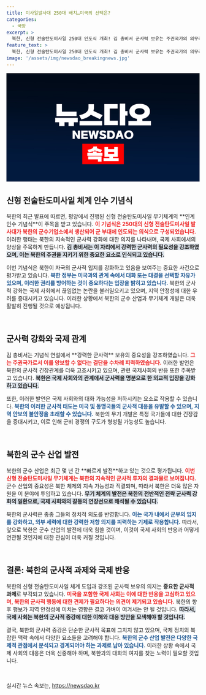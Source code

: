 ```yaml
---
title: 미사일발사대 250대 배치…미국의 선택은?
categories:
  - 국방
excerpt: >
  북한, 신형 전술탄도미사일 250대 인도식 개최! 김 총비서 군사력 보유는 주권국가의 의무라고 선언하며 미국에 강력한 메시지를 전달했다. 북한의 군사적 야심에 세계가 주목하고 있다!
feature_text: >
  북한, 신형 전술탄도미사일 250대 인도식 개최! 김 총비서 군사력 보유는 주권국가의 의무라고 선언하며 미국에 강력한 메시지를 전달했다. 북한의 군사적 야심에 세계가 주목하고 있다!
image: '/assets/img/newsdao_breakingnews.jpg'
---
```


<p><img src="/assets/img/newsdao_breakingnews.jpg" alt="ranknews 속보" /></p>

<h2 data-ke-size="size26">신형 전술탄도미사일 체계 인수 기념식</h2>

<p data-ke-size="size16">북한의 최근 발표에 따르면, 평양에서 진행된 신형 전술탄도미사일 무기체계의 **인계인수 기념식**이 주목을 받고 있습니다. <b><span style="color: #ee2323;">이 기념식은 250대의 신형 전술탄도미사일 발사대가 북한의 군수기업소에서 생산되어 군 부대에 인도되는 의식으로 구성되었습니다.</span></b> 이러한 행태는 북한의 지속적인 군사력 강화에 대한 의지를 나타내며, 국제 사회에서의 양상을 주목하게 만듭니다. <b><span style="background-color: #21538527;">김 총비서는 이 자리에서 강력한 군사력의 필요성을 강조하였으며, 이는 북한의 주권을 지키기 위한 중요한 요소로 인식되고 있습니다.</span></b></p>

<p data-ke-size="size16">이번 기념식은 북한이 자국의 군사적 입지를 강화하고 있음을 보여주는 중요한 사건으로 평가받고 있습니다. <b><span style="color: #1a5490;">북한 정부는 미국과의 관계 속에서 대화 또는 대결을 선택할 자유가 있으며, 이러한 권리를 방어하는 것이 중요하다는 입장을 밝히고 있습니다.</span></b> 북한의 군사력 강화는 국제 사회에서 끊임없는 논란을 불러일으키고 있으며, 지역 안정성에 대한 우려를 증대시키고 있습니다. 이러한 상황에서 북한의 군수 산업과 무기체계 개발은 더욱 활발히 진행될 것으로 예상됩니다.</p>

<p data-ke-size="size16">&nbsp;</p>

<h2 data-ke-size="size26">군사력 강화와 국제 관계</h2>

<p data-ke-size="size16">김 총비서는 기념식 연설에서 **강력한 군사력** 보유의 중요성을 강조하였습니다. <b><span style="color: #ee2323;">그는 주권국가로서 이를 양보할 수 없다는 결단을 수차례 피력하였습니다.</span></b> 이러한 발언은 북한의 군사적 긴장관계를 더욱 고조시키고 있으며, 관련 국제사회의 반응 또한 주목받고 있습니다. <b><span style="background-color: #21538527;">북한은 국제 사회와의 관계에서 군사력을 명분으로 한 외교적 입장을 강화하고 있습니다.</span></b></p>

<p data-ke-size="size16">또한, 이러한 발언은 국제 사회와의 대화 가능성을 저하시키는 요소로 작용할 수 있습니다. <b><span style="color: #1a5490;">북한의 이러한 군사적 태도는 미국 및 동맹국들의 군사적 대응을 유발할 수 있으며, 지역 안보의 불안정을 초래할 수 있습니다.</span></b> 북한의 무기 개발은 특정 국가들에 대한 긴장감을 증대시키고, 이로 인해 군비 경쟁의 구도가 형성될 가능성도 높습니다.</p>

<p data-ke-size="size16">&nbsp;</p>

<h2 data-ke-size="size26">북한의 군수 산업 발전</h2>

<p data-ke-size="size16">북한의 군수 산업은 최근 몇 년 간 **빠르게 발전**하고 있는 것으로 평가됩니다. <b><span style="color: #ee2323;">이번 신형 전술탄도미사일 무기체계는 북한의 지속적인 군사적 투자의 결과물로 보여집니다.</span></b> 군수 산업의 중요성은 북한 체제의 지속 가능성과 직결되며, 따라서 북한은 더욱 많은 자원을 이 분야에 투입하고 있습니다. <b><span style="background-color: #21538527;">무기 체계의 발전은 북한의 전반적인 전략 군사력 강화의 일환으로, 국제 사회와의 갈등의 연장선으로 해석될 수 있습니다.</span></b></p>

<p data-ke-size="size16">북한의 군사력은 종종 그들의 정치적 의도를 반영합니다. <b><span style="color: #1a5490;">이는 국가 내에서 군부의 입지를 강화하고, 외부 세력에 대한 강력한 저항 의지를 피력하는 기제로 작용합니다.</span></b> 따라서, 앞으로 북한은 군수 산업의 발전에 더욱 힘쓸 것이며, 이것이 국제 사회의 반응과 어떻게 연관될 것인지에 대한 관심이 더욱 커질 것입니다.</p>

<p data-ke-size="size16">&nbsp;</p>

<h2 data-ke-size="size26">결론: 북한의 군사적 과제와 국제 반응</h2>

<p data-ke-size="size16">북한의 신형 전술탄도미사일 체계 도입과 강조된 군사력 보유의 의지는 <b>중요한 군사적 과제</b>로 부각되고 있습니다. <b><span style="color: #ee2323;">미국을 포함한 국제 사회는 이에 대한 반응을 고심하고 있으며, 북한의 군사적 행동에 대한 견제가 필요하다는 의견이 제기되고 있습니다.</span></b> 북한의 향후 행보가 지역 안정성에 미치는 영향은 결코 가벼이 여겨서는 안 될 것입니다. <b><span style="background-color: #21538527;">따라서, 국제 사회는 북한의 군사적 증강에 대한 이해와 대응 방안을 모색해야 할 것입니다.</span></b></p>

<p data-ke-size="size16">결국, 북한의 군사력 증강은 단순한 군사적 목표에 그치지 않고 있으며, 국제 정치의 복잡한 맥락 속에서 다양한 요소들을 고려해야 합니다. <b><span style="color: #1a5490;">북한의 군수 산업 발전은 다양한 국제적 관점에서 분석되고 경계되어야 하는 과제로 남아 있습니다.</span></b> 이러한 상황 속에서 국제 사회의 대응은 더욱 신중해야 하며, 북한과의 대화의 여지를 찾는 노력이 필요할 것입니다.</p>

<p data-ke-size="size16">&nbsp;</p>
실시간 뉴스 속보는, <a href="https://newsdao.kr" rel="dofollow">https://newsdao.kr</a>


